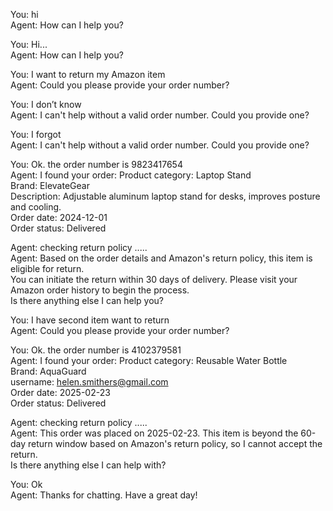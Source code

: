 You: hi  
Agent: How can I help you?

You: Hi...  
Agent: How can I help you?

You: I want to return my Amazon item  
Agent: Could you please provide your order number?

You: I don’t know  
Agent: I can't help without a valid order number. Could you provide one?

You: I forgot  
Agent: I can't help without a valid order number. Could you provide one?

You: Ok. the order number is 9823417654  
Agent: I found your order:
Product category: Laptop Stand  
Brand: ElevateGear  
Description: Adjustable aluminum laptop stand for desks, improves posture and cooling.  
Order date: 2024-12-01  
Order status: Delivered

Agent: checking return policy .....  
Agent: Based on the order details and Amazon's return policy, this item is eligible for return.  
You can initiate the return within 30 days of delivery. Please visit your Amazon order history to begin the process.  
Is there anything else I can help you?

You: I have second item want to return  
Agent: Could you please provide your order number?

You: Ok. the order number is 4102379581  
Agent: I found your order:
Product category: Reusable Water Bottle  
Brand: AquaGuard  
username: helen.smithers@gmail.com  
Order date: 2025-02-23  
Order status: Delivered

Agent: checking return policy .....  
Agent: This order was placed on 2025-02-23. This item is beyond the 60-day return window based on Amazon's return policy, so I cannot accept the return.  
Is there anything else I can help with?

You: Ok  
Agent: Thanks for chatting. Have a great day!
